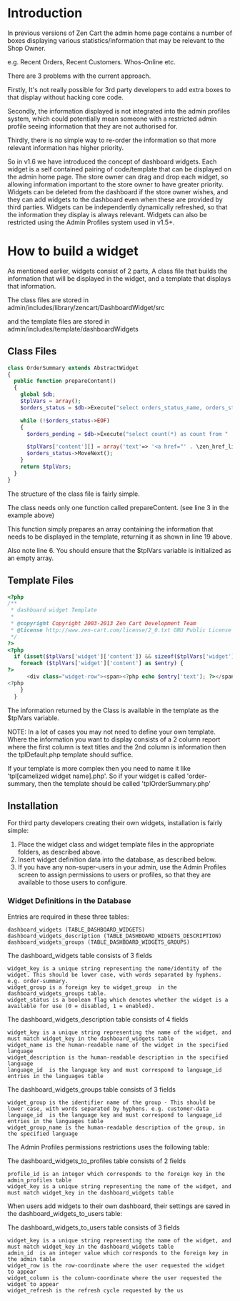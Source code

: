# Introduction

In previous versions of Zen Cart the admin home page contains a number of boxes displaying various statistics/information that may be relevant to the Shop Owner.

e.g. Recent Orders, Recent Customers. Whos-Online etc.

There are 3 problems with the current approach.

Firstly, It's not really possible for 3rd party developers to add extra boxes to that display without hacking core code.

Secondly, the information displayed is not integrated into the admin profiles system, which could potentially mean someone with a restricted admin profile seeing information that they are not authorised for.

Thirdly, there is no simple way to re-order the information so that more relevant information has higher priority.

So in v1.6 we have introduced the concept of dashboard widgets. Each widget is a self contained pairing of code/template that can be displayed on the admin home page. The store owner can drag and drop each widget, so allowing information important to the store owner to have greater priority. Widgets can be deleted from the dashboard if the store owner wishes, and they can add widgets to the dashboard even when these are provided by third parties. Widgets can be independently dynamically refreshed, so that the information they display is always relevant. Widgets can also be restricted using the Admin Profiles system used in v1.5+.

# How to build a widget

As mentioned earlier, widgets consist of 2 parts, A class file that builds the information that will be displayed in the widget, and a template that displays that information.

The class files are stored in admin/includes/library/zencart/DashboardWidget/src

and the template files are stored in admin/includes/template/dashboardWidgets

## Class Files

```php
class OrderSummary extends AbstractWidget
{
  public function prepareContent()
  {
    global $db;
    $tplVars = array();
    $orders_status = $db->Execute("select orders_status_name, orders_status_id from " . TABLE_ORDERS_STATUS . " where language_id = '" . $_SESSION['languages_id'] . "'");

    while (!$orders_status->EOF)
    {
      $orders_pending = $db->Execute("select count(*) as count from " . TABLE_ORDERS . " where orders_status = '" . $orders_status->fields['orders_status_id'] . "'");

      $tplVars['content'][] = array('text'=> '<a href="' . \zen_href_link(FILENAME_ORDERS, 'selected_box=customers&status=' . $orders_status->fields['orders_status_id'], 'NONSSL') . '">' . $orders_status->fields['orders_status_name'] . '</a>', 'value'=>$orders_pending->fields['count']);
      $orders_status->MoveNext();
    }
    return $tplVars;
  }
}
```
The structure of the class file is fairly simple. 

The class needs only one function called prepareContent. (see line 3 in the example above)

This function simply prepares an array containing the information that needs to be displayed in the template, returning it as shown in line 19 above.

Also note line 6. You should ensure that the $tplVars variable is initialized as an empty array.

## Template Files

```php
<?php
/**
 * dashboard widget Template
 *
 * @copyright Copyright 2003-2013 Zen Cart Development Team
 * @license http://www.zen-cart.com/license/2_0.txt GNU Public License V2.0
 */
?>
<?php
  if (isset($tplVars['widget']['content']) && sizeof($tplVars['widget']['content']) > 0) {
    foreach ($tplVars['widget']['content'] as $entry) {
?>
      <div class="widget-row"><span><?php echo $entry['text']; ?></span><span class="right"><?php echo $entry['value']; ?></span></div>
<?php
    }
  }
```

The information returned by the Class is available in the template as the $tplVars variable.

NOTE: In a lot of cases you may not need to define your own template. Where the information you want to display consists of a 2 column report where the first column is text titles and the 2nd column is information then the tplDefault.php template should suffice.

If your template is more complex then you need to name it like 'tpl[camelized widget name].php'. So if your widget is called 'order-summary, then the template should be called 'tplOrderSummary.php'

## Installation

For third party developers creating their own widgets, installation is fairly simple:

1. Place the widget class and widget template files in the appropriate folders, as described above.
2. Insert widget definition data into the database, as described below.
3. If you have any non-super-users in your admin, use the Admin Profiles screen to assign permissions to users or profiles, so that they are available to those users to configure.

### Widget Definitions in the Database

Entries are required in these three tables:

    dashboard_widgets (TABLE_DASHBOARD_WIDGETS)
    dashboard_widgets_description (TABLE_DASHBOARD_WIDGETS_DESCRIPTION)
    dashboard_widgets_groups (TABLE_DASHBOARD_WIDGETS_GROUPS)

The dashboard_widgets table consists of 3 fields

    widget_key is a unique string representing the name/identity of the widget. This should be lower case, with words separated by hyphens. e.g. order-summary.
    widget_group is a foreign key to widget_group  in the dashboard_widgets_groups table.
    widget_status is a boolean flag which denotes whether the widget is a available for use (0 = disabled, 1 = enabled).

The dashboard_widgets_description table consists of 4 fields

    widget_key is a unique string representing the name of the widget, and must match widget_key in the dashboard_widgets table
    widget_name is the human-readable name of the widget in the specified language
    widget_description is the human-readable description in the specified language
    language_id  is the language key and must correspond to language_id entries in the languages table

The dashboard_widgets_groups table consists of 3 fields

    widget_group is the identifier name of the group - This should be lower case, with words separated by hyphens. e.g. customer-data
    language_id  is the language key and must correspond to language_id entries in the languages table
    widget_group_name is the human-readable description of the group, in the specified language

 

The Admin Profiles permissions restrictions uses the following table:

The dashboard_widgets_to_profiles table consists of 2 fields

    profile_id is an integer which corresponds to the foreign key in the admin_profiles table
    widget_key is a unique string representing the name of the widget, and must match widget_key in the dashboard_widgets table

 
When users add widgets to their own dashboard, their settings are saved in the dashboard_widgets_to_users table:

The dashboard_widgets_to_users table consists of 3 fields

    widget_key is a unique string representing the name of the widget, and must match widget_key in the dashboard_widgets table
    admin_id  is an integer value which corresponds to the foreign key in the admin table
    widget_row is the row-coordinate where the user requested the widget to appear
    widget_column is the column-coordinate where the user requested the widget to appear
    widget_refresh is the refresh cycle requested by the us
